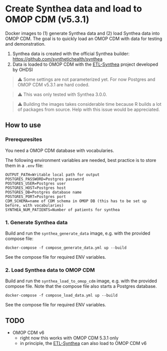 
# Create Synthea data and load to OMOP CDM (v5.3.1)
Docker images to (1) generate Synthea data and (2) load Synthea data into OMOP CDM. The goal is to quickly load an OMOP CDM with data
for testing and demonstration.

1. Synthea data is created with the official Synthea builder: https://github.com/synthetichealth/synthea
2. Data is loaded to OMOP CDM with the [ETL-Synthea](https://github.com/OHDSI/ETL-Synthea) project developed by OHDSI

> :warning: Some settings are not parameterized yet. For now Postgres and OMOP CDM v5.3.1 are hard coded.

> :warning: This was only tested with Synthea 3.0.0.

> :warning: Building the images takes considerable time because R builds a lot of packages from source. Help with this issue would be appreciated.

## How to use

### Prerequresites
You need a OMOP CDM database with vocabularies.

The following environment variables are needed, best practice is to store them in a `.env` file:

```
OUTPUT_PATH=Writable local path for output
POSTGRES_PASSWORD=Postgres password
POSTGRES_USER=Postgres user
POSTGRES_HOST=Postgres host
POSTGRES_DB=Postgres database name
POSTGRES_PORT=Postgres port
CDM_SCHEMA=name of CDM schema in OMOP DB (this has to be set up before, with vocabularies)
SYNTHEA_NUM_PATIENTS=Number of patients for synthea
```
### 1. Generate Synthea data
Build and run the `synthea_generate_data` image, e.g. with the provided compose file:

```docker-compose -f compose_generate_data.yml up --build```

See the compose file for required ENV variables.

### 2. Load Synthea data to OMOP CDM
Build and run the `synthea_load_to_omop_cdm` image, e.g. with the provided compose file. Note that the compose file
also starts a Postgres database.

```docker-compose -f compose_load_data.yml up --build```

See the compose file for required ENV variables.

## TODO
- OMOP CDM v6
    - right now this works with OMOP CDM 5.3.1 only
    - in principle, the [ETL-Synthea](https://github.com/OHDSI/ETL-Synthea) can also load to OMOP CDM v6
